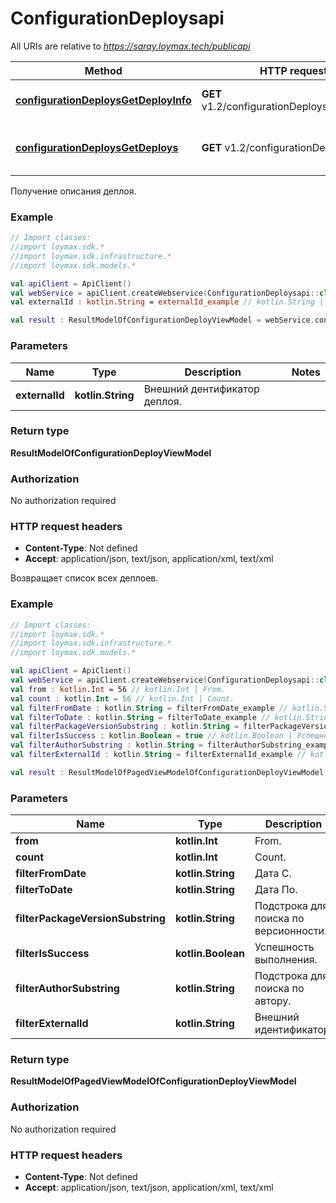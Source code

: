 # ConfigurationDeploysapi

All URIs are relative to *https://saray.loymax.tech/publicapi*

Method | HTTP request | Description
------------- | ------------- | -------------
[**configurationDeploysGetDeployInfo**](ConfigurationDeploysapi.md#configurationDeploysGetDeployInfo) | **GET** v1.2/configurationDeploys/{externalId} | Получение описания деплоя.
[**configurationDeploysGetDeploys**](ConfigurationDeploysapi.md#configurationDeploysGetDeploys) | **GET** v1.2/configurationDeploys | Возвращает список всех деплоев.



Получение описания деплоя.

### Example
```kotlin
// Import classes:
//import loymax.sdk.*
//import loymax.sdk.infrastructure.*
//import loymax.sdk.models.*

val apiClient = ApiClient()
val webService = apiClient.createWebservice(ConfigurationDeploysapi::class.java)
val externalId : kotlin.String = externalId_example // kotlin.String | Внешний дентификатор деплоя.

val result : ResultModelOfConfigurationDeployViewModel = webService.configurationDeploysGetDeployInfo(externalId)
```

### Parameters

Name | Type | Description  | Notes
------------- | ------------- | ------------- | -------------
 **externalId** | **kotlin.String**| Внешний дентификатор деплоя. |

### Return type

**ResultModelOfConfigurationDeployViewModel**

### Authorization

No authorization required

### HTTP request headers

 - **Content-Type**: Not defined
 - **Accept**: application/json, text/json, application/xml, text/xml


Возвращает список всех деплоев.

### Example
```kotlin
// Import classes:
//import loymax.sdk.*
//import loymax.sdk.infrastructure.*
//import loymax.sdk.models.*

val apiClient = ApiClient()
val webService = apiClient.createWebservice(ConfigurationDeploysapi::class.java)
val from : kotlin.Int = 56 // kotlin.Int | From.
val count : kotlin.Int = 56 // kotlin.Int | Count.
val filterFromDate : kotlin.String = filterFromDate_example // kotlin.String | Дата С.
val filterToDate : kotlin.String = filterToDate_example // kotlin.String | Дата По.
val filterPackageVersionSubstring : kotlin.String = filterPackageVersionSubstring_example // kotlin.String | Подстрока для поиска по версионности.
val filterIsSuccess : kotlin.Boolean = true // kotlin.Boolean | Успешность выполнения.
val filterAuthorSubstring : kotlin.String = filterAuthorSubstring_example // kotlin.String | Подстрока для поиска по автору.
val filterExternalId : kotlin.String = filterExternalId_example // kotlin.String | Внешний идентификатор.

val result : ResultModelOfPagedViewModelOfConfigurationDeployViewModel = webService.configurationDeploysGetDeploys(from, count, filterFromDate, filterToDate, filterPackageVersionSubstring, filterIsSuccess, filterAuthorSubstring, filterExternalId)
```

### Parameters

Name | Type | Description  | Notes
------------- | ------------- | ------------- | -------------
 **from** | **kotlin.Int**| From. | [optional]
 **count** | **kotlin.Int**| Count. | [optional]
 **filterFromDate** | **kotlin.String**| Дата С. | [optional]
 **filterToDate** | **kotlin.String**| Дата По. | [optional]
 **filterPackageVersionSubstring** | **kotlin.String**| Подстрока для поиска по версионности. | [optional]
 **filterIsSuccess** | **kotlin.Boolean**| Успешность выполнения. | [optional]
 **filterAuthorSubstring** | **kotlin.String**| Подстрока для поиска по автору. | [optional]
 **filterExternalId** | **kotlin.String**| Внешний идентификатор. | [optional]

### Return type

**ResultModelOfPagedViewModelOfConfigurationDeployViewModel**

### Authorization

No authorization required

### HTTP request headers

 - **Content-Type**: Not defined
 - **Accept**: application/json, text/json, application/xml, text/xml

